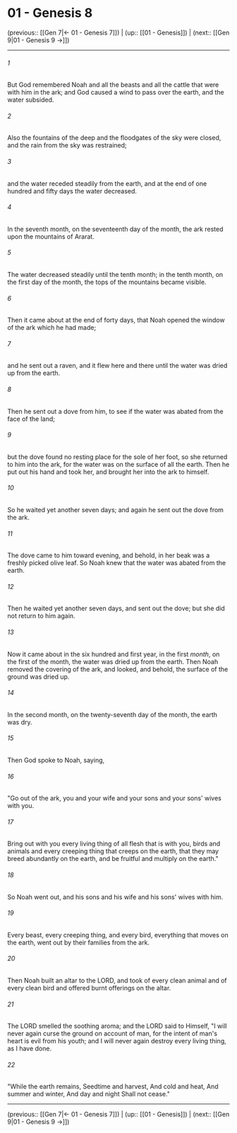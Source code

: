 # 01 - Genesis 8

(previous:: [[Gen 7|← 01 - Genesis 7]]) | (up:: [[01 - Genesis]]) | (next:: [[Gen 9|01 - Genesis 9 →]])

***


###### 1 
But God remembered Noah and all the beasts and all the cattle that were with him in the ark; and God caused a wind to pass over the earth, and the water subsided. 

###### 2 
Also the fountains of the deep and the floodgates of the sky were closed, and the rain from the sky was restrained; 

###### 3 
and the water receded steadily from the earth, and at the end of one hundred and fifty days the water decreased. 

###### 4 
In the seventh month, on the seventeenth day of the month, the ark rested upon the mountains of Ararat. 

###### 5 
The water decreased steadily until the tenth month; in the tenth month, on the first day of the month, the tops of the mountains became visible. 

###### 6 
Then it came about at the end of forty days, that Noah opened the window of the ark which he had made; 

###### 7 
and he sent out a raven, and it flew here and there until the water was dried up from the earth. 

###### 8 
Then he sent out a dove from him, to see if the water was abated from the face of the land; 

###### 9 
but the dove found no resting place for the sole of her foot, so she returned to him into the ark, for the water was on the surface of all the earth. Then he put out his hand and took her, and brought her into the ark to himself. 

###### 10 
So he waited yet another seven days; and again he sent out the dove from the ark. 

###### 11 
The dove came to him toward evening, and behold, in her beak was a freshly picked olive leaf. So Noah knew that the water was abated from the earth. 

###### 12 
Then he waited yet another seven days, and sent out the dove; but she did not return to him again. 

###### 13 
Now it came about in the six hundred and first year, in the first _month_, on the first of the month, the water was dried up from the earth. Then Noah removed the covering of the ark, and looked, and behold, the surface of the ground was dried up. 

###### 14 
In the second month, on the twenty-seventh day of the month, the earth was dry. 

###### 15 
Then God spoke to Noah, saying, 

###### 16 
"Go out of the ark, you and your wife and your sons and your sons' wives with you. 

###### 17 
Bring out with you every living thing of all flesh that is with you, birds and animals and every creeping thing that creeps on the earth, that they may breed abundantly on the earth, and be fruitful and multiply on the earth." 

###### 18 
So Noah went out, and his sons and his wife and his sons' wives with him. 

###### 19 
Every beast, every creeping thing, and every bird, everything that moves on the earth, went out by their families from the ark. 

###### 20 
Then Noah built an altar to the LORD, and took of every clean animal and of every clean bird and offered burnt offerings on the altar. 

###### 21 
The LORD smelled the soothing aroma; and the LORD said to Himself, "I will never again curse the ground on account of man, for the intent of man's heart is evil from his youth; and I will never again destroy every living thing, as I have done. 

###### 22 
"While the earth remains, Seedtime and harvest, And cold and heat, And summer and winter, And day and night Shall not cease."

***

(previous:: [[Gen 7|← 01 - Genesis 7]]) | (up:: [[01 - Genesis]]) | (next:: [[Gen 9|01 - Genesis 9 →]])
